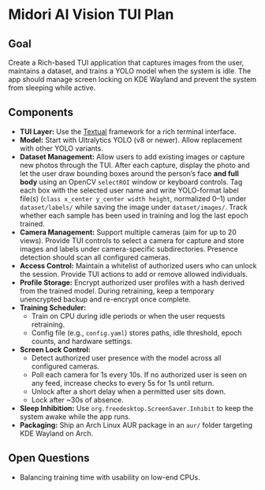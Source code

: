 # Midori AI Vision TUI Plan

## Goal
Create a Rich-based TUI application that captures images from the user, maintains a dataset, and trains a YOLO model when the system is idle. The app should manage screen locking on KDE Wayland and prevent the system from sleeping while active.

## Components
- **TUI Layer:** Use the [Textual](https://github.com/Textualize/textual) framework for a rich terminal interface.
- **Model:** Start with Ultralytics YOLO (v8 or newer). Allow replacement with other YOLO variants.
- **Dataset Management:** Allow users to add existing images or capture new photos through the TUI. After each capture, display the photo and let the user draw bounding boxes around the person’s face **and full body** using an OpenCV `selectROI` window or keyboard controls. Tag each box with the selected user name and write YOLO-format label file(s) (`class x_center y_center width height`, normalized 0–1) under `dataset/labels/` while saving the image under `dataset/images/`. Track whether each sample has been used in training and log the last epoch trained.
- **Camera Management:** Support multiple cameras (aim for up to 20 views). Provide TUI controls to select a camera for capture and store images and labels under camera-specific subdirectories. Presence detection should scan all configured cameras.
- **Access Control:** Maintain a whitelist of authorized users who can unlock the session. Provide TUI actions to add or remove allowed individuals.
- **Profile Storage:** Encrypt authorized user profiles with a hash derived from the trained model. During retraining, keep a temporary unencrypted backup and re-encrypt once complete.
- **Training Scheduler:**
  - Train on CPU during idle periods or when the user requests retraining.
  - Config file (e.g., `config.yaml`) stores paths, idle threshold, epoch counts, and hardware settings.
- **Screen Lock Control:**
  - Detect authorized user presence with the model across all configured cameras.
  - Poll each camera for 1s every 10s. If no authorized user is seen on any feed, increase checks to every 5s for 1s until return.
  - Unlock after a short delay when a permitted user sits down.
  - Lock after ~30s of absence.
- **Sleep Inhibition:** Use `org.freedesktop.ScreenSaver.Inhibit` to keep the system awake while the app runs.
- **Packaging:** Ship an Arch Linux AUR package in an `aur/` folder targeting KDE Wayland on Arch.

## Open Questions
- Balancing training time with usability on low-end CPUs.
